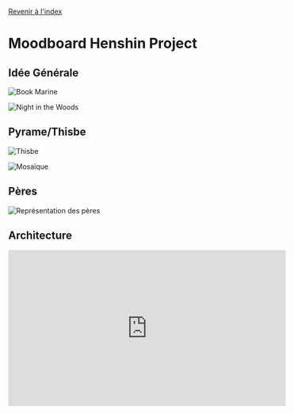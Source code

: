 <a href="/">Revenir à l'index</a>

# Moodboard Henshin Project

## Idée Générale

![Book Marine](https://www.ultra-book.com/users_2/m/a/marinebesmond/img_/baarmagedon3_jpg__1597343.jpg)

![Night in the Woods](https://cdn1.thr.com/sites/default/files/2019/08/night_in_the_woods_game_still.jpg)

## Pyrame/Thisbe

![Thisbe](https://upload.wikimedia.org/wikipedia/commons/6/61/Thisbe_-_John_William_Waterhouse.jpg)

![Mosaïque](https://upload.wikimedia.org/wikipedia/commons/thumb/c/c4/Paphos_-_Pyrame_et_Thisbé.jpg/1280px-Paphos_-_Pyrame_et_Thisbé.jpg)

## Pères

![Représentation des pères](https://qph.fs.quoracdn.net/main-qimg-3408deea69dee8fc420512bb57a21064-c)

## Architecture

<iframe width="560" height="315" src="https://www.youtube.com/embed/I1Hbht4iNQg" frameborder="0" allow="accelerometer; autoplay; encrypted-media; gyroscope; picture-in-picture" allowfullscreen></iframe>
